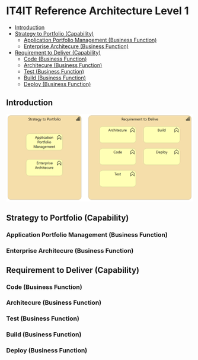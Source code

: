 # IT4IT Reference Architecture Level 1

* [Introduction](#introduction)
* [Strategy to Portfolio (Capability)](#strategy-to-portfolio-capability)
  * [Application Portfolio Management (Business Function)](#application-portfolio-management-business-function)
  * [Enterprise Architecure (Business Function)](#enterprise-architecure-business-function)
* [Requirement to Deliver (Capability)](#requirement-to-deliver-capability)
  * [Code (Business Function)](#code-business-function)
  * [Architecure (Business Function)](#architecure-business-function)
  * [Test (Business Function)](#test-business-function)
  * [Build (Business Function)](#build-business-function)
  * [Deploy (Business Function)](#deploy-business-function)

## Introduction

![IT4IT Reference Architecture Level 1][embedView]

## Strategy to Portfolio (Capability)

### Application Portfolio Management (Business Function)

### Enterprise Architecure (Business Function)

## Requirement to Deliver (Capability)

### Code (Business Function)

### Architecure (Business Function)

### Test (Business Function)

### Build (Business Function)

### Deploy (Business Function)

[^1]: Generated: Fri Feb 08 2019 22:51:51 GMT+0100 (CET)

[embedView]: IT4IT%20%20Reference%20Architecture-IT4IT%20Reference%20Architecture%20Level%201.png